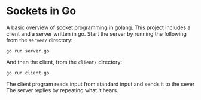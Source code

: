 # Sockets in Go

A basic overview of socket programming in golang. 
This project includes a client and a server written in go.
Start the server by running the following from the `server/` directory:

```
go run server.go
```

And then the client, from the `client/` directory:

```
go run client.go
```

The client program reads input from standard input and sends it to the sever
The server replies by repeating what it hears.
